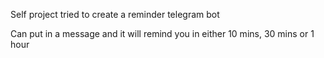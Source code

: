 Self project tried to create a reminder telegram bot 

Can put in a message and it will remind you in either 10 mins, 30 mins or 1 hour
